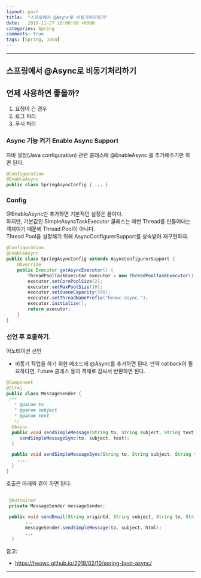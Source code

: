 ```yaml
---
layout: post
title:  "스프링에서 @Async로 비동기처리하기"
date:   2018-11-27 18:00:00 +0900
categories: Spring
comments: true
tags: [Spring, Java]
---
```


---
스프링에서 @Async로 비동기처리하기
--

언제 사용하면 좋을까?
-- 
1. 요청이 긴 경우
2. 로그 처리
3. 푸시 처리

### Async 기능 켜기 Enable Async Support
자바 설정(Java configuration) 관련 클래스에 @EnableAsync 를 추가해주기만 하면 된다.

```java
@Configuration
@EnableAsync
public class SpringAsyncConfig { ... }
```
### Config

@EnableAsync만 추가하면 기본적인 설정은 끝이다.<br/>
하지만, 기본값인 SimpleAsyncTaskExecutor 클래스는 매번 Thread를 만들어내는 객체이기 때문에 Thread Pool이 아니다. <br/>
Thread Pool을 설정해기 위해 AsyncConfigurerSupport를 상속받아 재구현하자.

```java
@Configuration
@EnableAsync
public class SpringAsyncConfig extends AsyncConfigurerSupport {
	@Override
	public Executor getAsyncExecutor() {
		ThreadPoolTaskExecutor executor = new ThreadPoolTaskExecutor();
		executor.setCorePoolSize(2);
		executor.setMaxPoolSize(10);
		executor.setQueueCapacity(500);
		executor.setThreadNamePrefix("heowc-async-");
		executor.initialize();
		return executor;
	}
}
```

### 선언 후 호출하기.

어노테이션 선언
- 비동기 작업을 하기 위한 메소드에 @Async를 추가하면 된다. 
  만약 callback이 필요하다면, Future 클래스 등의 객체로 감싸서 반환하면 된다.

```java
@Component
@Slf4j
public class MessageSender {
 /**
   * @param to
   * @param subject
   * @param text
   */
  @Async
  public void sendSimpleMessage(String to, String subject, String text) {
     sendSimpleMessageSync(to, subject, text);
  }

  public void sendSimpleMessageSync(String to, String subject, String text) {
    .....
  }
}
```

호출은 아래와 같이 하면 된다.

```java
 
 @Autowired
 private MessageSender messageSender;

 public void sendEmail(String originCd, String subject, String to, String companyCd, String productCd, String reservCd, String templateID, String dailCode, Map valueMap){
       ...
       messageSender.sendSimpleMessage(to, subject, html);
       ...
  }
```

참고: 
 - https://heowc.github.io/2018/02/10/spring-boot-async/


[jekyll-docs]: https://jekyllrb.com/docs/home
[jekyll-gh]:   https://github.com/jekyll/jekyll
[jekyll-talk]: https://talk.jekyllrb.com/
---
